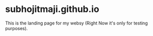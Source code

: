 # subhojitmaji.github.io
This is the landing page for my websy (Right Now it's only for testing purposes).
